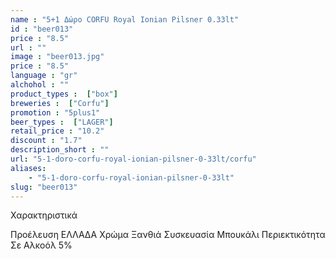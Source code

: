 ```yaml
---
name : "5+1 Δώρο CORFU Royal Ionian Pilsner 0.33lt"
id : "beer013"
price : "8.5"
url : ""
image : "beer013.jpg"
price : "8.5"
language : "gr"
alchohol : ""
product_types :  ["box"]
breweries :  ["Corfu"]
promotion : "5plus1"
beer_types :  ["LAGER"]
retail_price : "10.2"
discount : "1.7"
description_short : ""
url: "5-1-doro-corfu-royal-ionian-pilsner-0-33lt/corfu"
aliases: 
    - "5-1-doro-corfu-royal-ionian-pilsner-0-33lt"
slug: "beer013"
---
```


Χαρακτηριστικά

Προέλευση
ΕΛΛΑΔΑ
Χρώμα
Ξανθιά
Συσκευασία
Μπουκάλι
Περιεκτικότητα Σε Αλκοόλ
5%